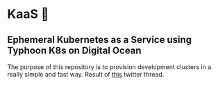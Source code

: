 # KaaS 🧀

## Ephemeral Kubernetes as a Service using Typhoon K8s on Digital Ocean

The purpose of this repository is to provision development clusters in a really simple and fast way. Result of [this](https://twitter.com/errordeveloper/status/1240262848351211520) twitter thread.
